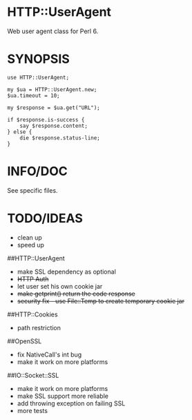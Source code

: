 HTTP::UserAgent
=============

Web user agent class for Perl 6.



SYNOPSIS
========

    use HTTP::UserAgent;

    my $ua = HTTP::UserAgent.new;
    $ua.timeout = 10;

    my $response = $ua.get("URL");

    if $response.is-success {
        say $response.content;
    } else {
        die $response.status-line;
    }



INFO/DOC
=====================

See specific files.



TODO/IDEAS
=============


- clean up
- speed up

##HTTP::UserAgent
- make SSL dependency as optional
- ~~HTTP Auth~~
- let user set his own cookie jar
- ~~make getprint() return the code response~~
- ~~security fix - use File::Temp to create temporary cookie jar~~

##HTTP::Cookies
- path restriction

##OpenSSL
- fix NativeCall's int bug
- make it work on more platforms

##IO::Socket::SSL
- make it work on more platforms
- make SSL support more reliable
- add throwing exception on failing SSL
- more tests
